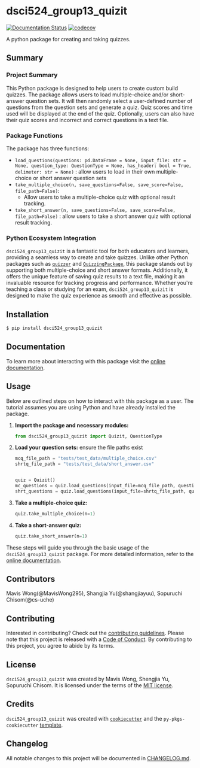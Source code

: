 # dsci524_group13_quizit
[![Documentation Status](https://readthedocs.org/projects/dsci524-group13-quizit/badge/?version=latest)](https://dsci524-group13-quizit.readthedocs.io/en/latest/?badge=latest)
[![codecov](https://codecov.io/gh/UBC-MDS/dsci524_group13_quizit/graph/badge.svg?token=788HY26XUG)](https://codecov.io/gh/UBC-MDS/dsci524_group13_quizit)

A python package for creating and taking quizzes.

## Summary
### Project Summary
This Python package is designed to help users to create custom build quizzes.
The package allows users to load multiple-choice and/or short-answer question sets.
It will then randomly select a user-defined number of questions from the question sets and generate a quiz.
Quiz scores and time used will be displayed at the end of the quiz.
Optionally, users can also have their quiz scores and incorrect and correct questions in a text file. 

### Package Functions
The package has three functions: 
- `load_questions(questions: pd.DataFrame = None, input_file: str = None, question_type: QuestionType = None, has_header: bool = True, delimeter: str = None)` : allow users to load in their own multiple-choice or short answer question sets 
- `take_multiple_choice(n, save_questions=False, save_score=False, file_path=False)`:
    - Allow users to take a multiple-choice quiz with optional result tracking.
- `take_short_answer(n, save_questions=False, save_score=False, file_path=False)` : allow users to take a short answer quiz with optional result tracking.

### Python Ecosystem Integration

`dsci524_group13_quizit` is a fantastic tool for both educators and learners, providing a seamless way to create and take quizzes. Unlike other Python packages such as [`quizzer`](https://pypi.org/project/quizzer/) and [`QuizzingPackage`](https://pypi.org/project/QuizzingPackage/), this package stands out by supporting both multiple-choice and short answer formats. Additionally, it offers the unique feature of saving quiz results to a text file, making it an invaluable resource for tracking progress and performance. 
Whether you're teaching a class or studying for an exam, `dsci524_group13_quizit` is designed to make the quiz experience as smooth and effective as possible.


## Installation

```bash
$ pip install dsci524_group13_quizit
```

## Documentation
To learn more about interacting with this package visit the [online documentation](https://dsci524-group13-quizit.readthedocs.io/en/latest/).

## Usage
Below are outlined steps on how to interact with this package as a user. The tutorial assumes you are using Python and have already installed the package.
1. **Import the package and necessary modules:**
    ```python
    from dsci524_group13_quizit import Quizit, QuestionType
    ```

2. **Load your question sets:** ensure the file paths exist
    ```python
    mcq_file_path = "tests/test_data/multiple_choice.csv"
    shrtq_file_path = "tests/test_data/short_answer.csv"
    

    quiz = Quizit()
    mc_questions = quiz.load_questions(input_file=mcq_file_path, question_type=QuestionType.MULTIPLE_CHOICE, delimeter=";")
    shrt_questions = quiz.load_questions(input_file=shrtq_file_path, question_type=QuestionType.SHORT_ANSWER, delimeter=";")
    ```

3. **Take a multiple-choice quiz:**
    ```python
    quiz.take_multiple_choice(n=1)
    ```

4. **Take a short-answer quiz:**
    ```python
    quiz.take_short_answer(n=1)
    ```

These steps will guide you through the basic usage of the `dsci524_group13_quizit` package. For more detailed information, refer to the [online documentation](https://dsci524-group13-quizit.readthedocs.io/en/latest/).


## Contributors

Mavis Wong(@MavisWong295), Shangjia Yu(@shangjiayuu), Sopuruchi Chisom(@cs-uche)

## Contributing

Interested in contributing? Check out the [contributing guidelines](./CONTRIBUTING.md). Please note that this project is released with a [Code of Conduct](./CONDUCT.md). By contributing to this project, you agree to abide by its terms.

## License

`dsci524_group13_quizit` was created by Mavis Wong, Shengjia Yu, Sopuruchi Chisom. It is licensed under the terms of the [MIT license](./LICENSE).

## Credits

`dsci524_group13_quizit` was created with [`cookiecutter`](https://cookiecutter.readthedocs.io/en/latest/) and the `py-pkgs-cookiecutter` [template](https://github.com/py-pkgs/py-pkgs-cookiecutter).

## Changelog

All notable changes to this project will be documented in [CHANGELOG.md](./CHANGELOG.md).
